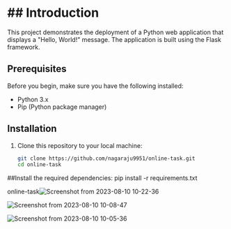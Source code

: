 # ## Introduction

This project demonstrates the deployment of a Python web application that displays a "Hello, World!" message. The application is built using the Flask framework.
## Prerequisites

Before you begin, make sure you have the following installed:

- Python 3.x
- Pip (Python package manager)

## Installation

1. Clone this repository to your local machine:

   ```sh
   git clone https://github.com/nagaraju9951/online-task.git
   cd online-task
##Install the required dependencies:
pip install -r requirements.txt


online-task![Screenshot from 2023-08-10 10-22-36](https://github.com/nagaraju9951/online-task/assets/126653784/f1c19bab-f7b6-4764-ad9f-fd6464e90970)

![Screenshot from 2023-08-10 10-08-47](https://github.com/nagaraju9951/online-task/assets/126653784/48d6fe10-5e0b-4f8b-9074-c664bee58ea8)

![Screenshot from 2023-08-10 10-05-36](https://github.com/nagaraju9951/online-task/assets/126653784/2f189024-e725-4839-9373-3add1c053461)
